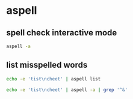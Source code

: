 # aspell

## spell check interactive mode

```bash
aspell -a
```

## list misspelled words

```bash
echo -e 'tist\ncheet' | aspell list
```

```bash
echo -e 'tist\ncheet' | aspell -a | grep '^&'
```
